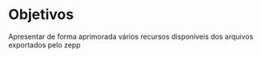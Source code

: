# Objetivos

Apresentar de forma aprimorada vários recursos disponíveis dos arquivos exportados pelo zepp
